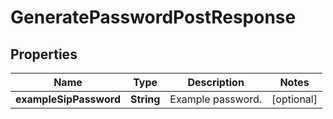

# GeneratePasswordPostResponse


## Properties

| Name | Type | Description | Notes |
|------------ | ------------- | ------------- | -------------|
|**exampleSipPassword** | **String** | Example password. |  [optional] |



